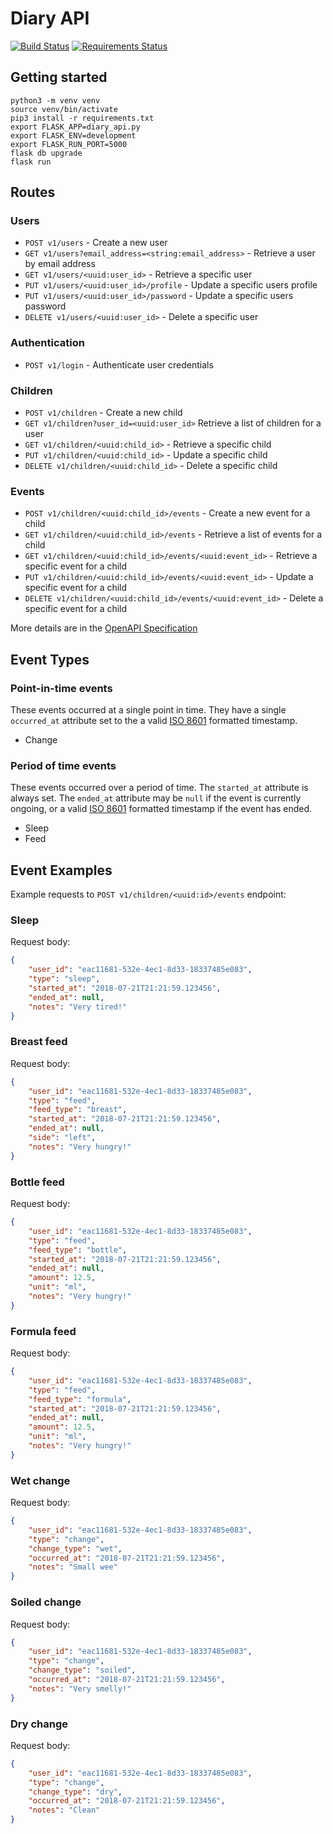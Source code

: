 # Diary API

[![Build Status](https://travis-ci.org/MashSoftware/diary-api.svg?branch=master)](https://travis-ci.org/MashSoftware/diary-api)
[![Requirements Status](https://requires.io/github/MashSoftware/diary-api/requirements.svg?branch=master)](https://requires.io/github/MashSoftware/diary-api/requirements/?branch=master)

## Getting started

```shell
python3 -m venv venv
source venv/bin/activate
pip3 install -r requirements.txt
export FLASK_APP=diary_api.py
export FLASK_ENV=development
export FLASK_RUN_PORT=5000
flask db upgrade
flask run
```

## Routes

### Users

* `POST v1/users` - Create a new user
* `GET v1/users?email_address=<string:email_address>` - Retrieve a user by email address
* `GET v1/users/<uuid:user_id>` - Retrieve a specific user
* `PUT v1/users/<uuid:user_id>/profile` - Update a specific users profile
* `PUT v1/users/<uuid:user_id>/password` - Update a specific users password
* `DELETE v1/users/<uuid:user_id>` - Delete a specific user

### Authentication

* `POST v1/login` - Authenticate user credentials

### Children

* `POST v1/children` - Create a new child
* `GET v1/children?user_id=<uuid:user_id>` Retrieve a list of children for a user
* `GET v1/children/<uuid:child_id>` - Retrieve a specific child
* `PUT v1/children/<uuid:child_id>` - Update a specific child
* `DELETE v1/children/<uuid:child_id>` - Delete a specific child

### Events

* `POST v1/children/<uuid:child_id>/events` - Create a new event for a child
* `GET v1/children/<uuid:child_id>/events` - Retrieve a list of events for a child
* `GET v1/children/<uuid:child_id>/events/<uuid:event_id>` - Retrieve a specific event for a child
* `PUT v1/children/<uuid:child_id>/events/<uuid:event_id>` - Update a specific event for a child
* `DELETE v1/children/<uuid:child_id>/events/<uuid:event_id>` - Delete a specific event for a child

More details are in the [OpenAPI Specification](openapi.json)

## Event Types

### Point-in-time events

These events occurred at a single point in time. They have a single `occurred_at` attribute set to the a valid [ISO 8601](https://www.iso.org/iso-8601-date-and-time-format.html) formatted timestamp.

* Change

### Period of time events

These events occurred over a period of time. The `started_at` attribute is always set. The `ended_at` attribute may be `null` if the event is currently ongoing, or a valid [ISO 8601](https://www.iso.org/iso-8601-date-and-time-format.html) formatted timestamp if the event has ended.

* Sleep
* Feed

## Event Examples

Example requests to `POST v1/children/<uuid:id>/events` endpoint:

### Sleep

Request body:

```json
{
    "user_id": "eac11681-532e-4ec1-8d33-18337485e083",
    "type": "sleep",
    "started_at": "2018-07-21T21:21:59.123456",
    "ended_at": null,
    "notes": "Very tired!"
}
```

### Breast feed

Request body:

```json
{
    "user_id": "eac11681-532e-4ec1-8d33-18337485e083",
    "type": "feed",
    "feed_type": "breast",
    "started_at": "2018-07-21T21:21:59.123456",
    "ended_at": null,
    "side": "left",
    "notes": "Very hungry!"
}
```

### Bottle feed

Request body:

```json
{
    "user_id": "eac11681-532e-4ec1-8d33-18337485e083",
    "type": "feed",
    "feed_type": "bottle",
    "started_at": "2018-07-21T21:21:59.123456",
    "ended_at": null,
    "amount": 12.5,
    "unit": "ml",
    "notes": "Very hungry!"
}
```

### Formula feed

Request body:

```json
{
    "user_id": "eac11681-532e-4ec1-8d33-18337485e083",
    "type": "feed",
    "feed_type": "formula",
    "started_at": "2018-07-21T21:21:59.123456",
    "ended_at": null,
    "amount": 12.5,
    "unit": "ml",
    "notes": "Very hungry!"
}
```

### Wet change

Request body:

```json
{
    "user_id": "eac11681-532e-4ec1-8d33-18337485e083",
    "type": "change",
    "change_type": "wet",
    "occurred_at": "2018-07-21T21:21:59.123456",
    "notes": "Small wee"
}
```

### Soiled change

Request body:

```json
{
    "user_id": "eac11681-532e-4ec1-8d33-18337485e083",
    "type": "change",
    "change_type": "soiled",
    "occurred_at": "2018-07-21T21:21:59.123456",
    "notes": "Very smelly!"
}
```

### Dry change

Request body:

```json
{
    "user_id": "eac11681-532e-4ec1-8d33-18337485e083",
    "type": "change",
    "change_type": "dry",
    "occurred_at": "2018-07-21T21:21:59.123456",
    "notes": "Clean"
}
```